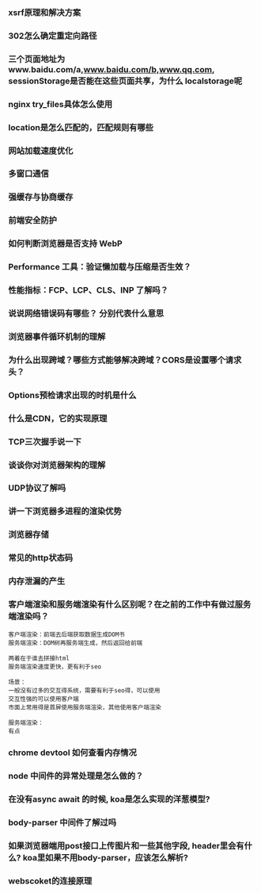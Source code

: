 ### xsrf原理和解决方案

### 302怎么确定重定向路径

### 三个页面地址为www.baidu.com/a,www.baidu.com/b,www.qq.com, sessionStorage是否能在这些页面共享，为什么 localstorage呢

### nginx try_files具体怎么使用

### location是怎么匹配的，匹配规则有哪些

### 网站加载速度优化

### 多窗口通信

### 强缓存与协商缓存

### 前端安全防护

### 如何判断浏览器是否支持 WebP

### Performance 工具：验证懒加载与压缩是否生效？

### 性能指标：FCP、LCP、CLS、INP 了解吗？

### 说说网络错误码有哪些？ 分别代表什么意思

### 浏览器事件循环机制的理解

### 为什么出现跨域？哪些方式能够解决跨域？CORS是设置哪个请求头？

### Options预检请求出现的时机是什么

### 什么是CDN，它的实现原理

### TCP三次握手说一下


### 谈谈你对浏览器架构的理解

### UDP协议了解吗

### 讲一下浏览器多进程的渲染优势

### 浏览器存储

### 常见的http状态码

### 内存泄漏的产生

### 客户端渲染和服务端渲染有什么区别呢？在之前的工作中有做过服务端渲染吗？
```
客户端渲染：前端去后端获取数据生成DOM书
服务端渲染：DOM树再服务端生成，然后返回给前端

两着在于谁去拼接html
服务端渲染速度更快，更有利于seo

场景：
一般没有过多的交互得系统，需要有利于seo得，可以使用
交互性强的可以使用客户端
市面上常用得是首屏使用服务端渲染，其他使用客户端渲染

服务端渲染：
有点
```

### chrome devtool 如何查看内存情况


### node 中间件的异常处理是怎么做的？
### 在没有async await 的时候, koa是怎么实现的洋葱模型?
### body-parser 中间件了解过吗
### 如果浏览器端用post接口上传图片和一些其他字段, header里会有什么? koa里如果不用body-parser，应该怎么解析?
### webscoket的连接原理